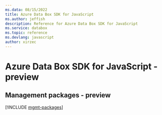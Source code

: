 ```yaml
---
ms.data: 08/15/2022
title: Azure Data Box SDK for JavaScript
ms.author: jeffish
description: Reference for Azure Data Box SDK for JavaScript
ms.service: databox
ms.topic: reference
ms.devlang: javascript
author: xirzec
---
```

# Azure Data Box SDK for JavaScript - preview

## Management packages - preview
[!INCLUDE [mgmt-packages](data-box-mgmt-index.md)]